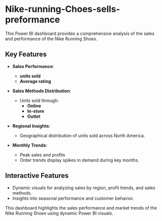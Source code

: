 # Nike-running-Choes-sells-preformance
This Power BI dashboard provides a comprehensive analysis of the sales and performance of the Nike Running Shoes.
## Key Features  
- **Sales Performance**:  
  - **units sold**
  - **Average rating** 

- **Sales Methods Distribution**:  
  - Units sold through:  
    - **Online**
    - **In-store**
    - **Outlet**

- **Regional Insights**:  
  - Geographical distribution of units sold across North America.  

- **Monthly Trends**:  
  - Peak sales and profits
  - Order trends display spikes in demand during key months.  

## Interactive Features  
- Dynamic visuals for analyzing sales by region, profit trends, and sales methods.  
- Insights into seasonal performance and customer behavior.  

This dashboard highlights the sales performance and market trends of the Nike Running Shoes using dynamic Power BI visuals.

